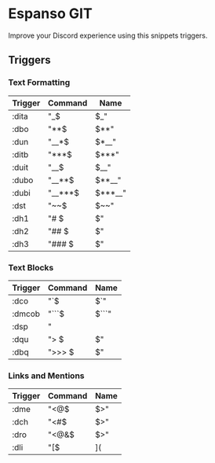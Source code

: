 # Espanso GIT

Improve your Discord experience using this snippets triggers.

## Triggers

### Text Formatting

| Trigger         | Command                                  | Name                  |
| --------------- | ---------------------------------------- | --------------------- |
| :dita           | "_$|$_"                                  | Italic                |
| :dbo            | "**$|$**"                                | Bold                  |
| :dun            | "__*$|$*__"                              | Underline             |
| :ditb           | "***$|$***"                              | Bold Italic           |
| :duit           | "__$|$__"                                | Underline Italic      |
| :dubo           | "__**$|$**__"                            | Underline Bold        |
| :dubi           | "__***$|$***__"                          | Underline Bold Italic |
| :dst            | "~~$|$~~"                                | Strikethrough         |
| :dh1            | "# $|$"                                  | Header 1              |
| :dh2            | "## $|$"                                 | Header 2              |
| :dh3            | "### $|$"                                | Header 3              |

### Text Blocks

| Trigger         | Command                                  | Name           |
| --------------- | ---------------------------------------- | -------------- |
| :dco            | "`$|$`"                                  | Code Block     |
| :dmcob          | "```$|$```"                              | Multi line Code|
| :dsp            | "||$|$||"                                | Spoiler        |
| :dqu            | "> $|$"                                  | Quote          |
| :dbq            | ">>> $|$"                                | Block Quote    |

### Links and Mentions

| Trigger         | Command                                  | Name            |
| --------------- | ---------------------------------------- | --------------  |
| :dme            | "<@$|$>"                                 | Mention         |
| :dch            | "<#$|$>"                                 | Channel Mention |
| :dro            | "<@&$|$>"                                | Role Mention    |
| :dli            | "[$|$]($|)"                              | Masked Link     |

<br>